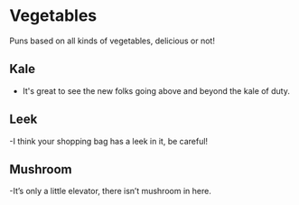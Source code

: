# Vegetables
Puns based on all kinds of vegetables, delicious or not!

## Kale
- It's great to see the new folks going above and beyond the kale of duty.

## Leek
-I think your shopping bag has a leek in it, be careful!

## Mushroom
-It’s only a little elevator, there isn’t mushroom in here.
